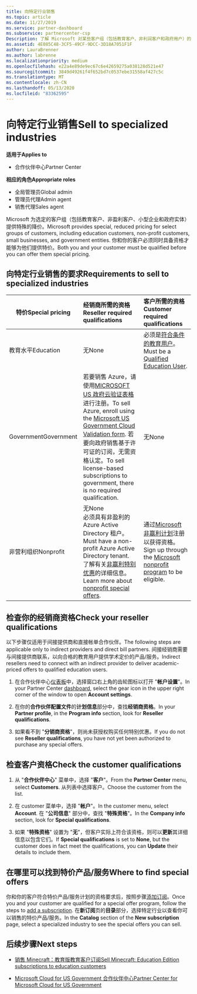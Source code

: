 ```yaml
---
title: 向特定行业销售
ms.topic: article
ms.date: 11/27/2019
ms.service: partner-dashboard
ms.subservice: partnercenter-csp
Description: 了解 Microsoft 对某些客户组（包括教育客户、非利润客户和政府用户）的特殊定价的定价。
ms.assetid: 4E085C48-3CF5-49CF-9DCC-3D18A7051F1F
author: LauraBrenner
ms.author: labrenne
ms.localizationpriority: medium
ms.openlocfilehash: e22a4e89de9ec67c6e42659275a038128d521e47
ms.sourcegitcommit: 3849d49261f4f652bd7c0537ebe31558af427c5c
ms.translationtype: MT
ms.contentlocale: zh-CN
ms.lasthandoff: 05/13/2020
ms.locfileid: "83362595"
---
```

# <a name="sell-to-specialized-industries"></a><span data-ttu-id="d2e0c-103">向特定行业销售</span><span class="sxs-lookup"><span data-stu-id="d2e0c-103">Sell to specialized industries</span></span>

<span data-ttu-id="d2e0c-104">**适用于**</span><span class="sxs-lookup"><span data-stu-id="d2e0c-104">**Applies to**</span></span>

- <span data-ttu-id="d2e0c-105">合作伙伴中心</span><span class="sxs-lookup"><span data-stu-id="d2e0c-105">Partner Center</span></span>

<span data-ttu-id="d2e0c-106">**相应的角色**</span><span class="sxs-lookup"><span data-stu-id="d2e0c-106">**Appropriate roles**</span></span>

- <span data-ttu-id="d2e0c-107">全局管理员</span><span class="sxs-lookup"><span data-stu-id="d2e0c-107">Global admin</span></span>
- <span data-ttu-id="d2e0c-108">管理员代理</span><span class="sxs-lookup"><span data-stu-id="d2e0c-108">Admin agent</span></span>
- <span data-ttu-id="d2e0c-109">销售代理</span><span class="sxs-lookup"><span data-stu-id="d2e0c-109">Sales agent</span></span>

<span data-ttu-id="d2e0c-110">Microsoft 为选定的客户组（包括教育客户、非盈利客户、小型企业和政府实体）提供特殊的降价。</span><span class="sxs-lookup"><span data-stu-id="d2e0c-110">Microsoft provides special, reduced pricing for select groups of customers, including education customers, non-profit customers, small businesses, and government entities.</span></span> <span data-ttu-id="d2e0c-111">你和你的客户必须同时具备资格才能够为他们提供特价。</span><span class="sxs-lookup"><span data-stu-id="d2e0c-111">Both you and your customer must be qualified before you can offer them special pricing.</span></span> 

## <a name="requirements-to-sell-to-specialized-industries"></a><span data-ttu-id="d2e0c-112">向特定行业销售的要求</span><span class="sxs-lookup"><span data-stu-id="d2e0c-112">Requirements to sell to specialized industries</span></span>

|<span data-ttu-id="d2e0c-113">**特价**</span><span class="sxs-lookup"><span data-stu-id="d2e0c-113">**Special pricing**</span></span>   |<span data-ttu-id="d2e0c-114">**经销商所需的资格**</span><span class="sxs-lookup"><span data-stu-id="d2e0c-114">**Reseller required qualifications**</span></span>   |<span data-ttu-id="d2e0c-115">**客户所需的资格**</span><span class="sxs-lookup"><span data-stu-id="d2e0c-115">**Customer required qualifications**</span></span>   |
|----------------------------|:---------------------------------|:------------------------------------------|
|<span data-ttu-id="d2e0c-116">教育水平</span><span class="sxs-lookup"><span data-stu-id="d2e0c-116">Education</span></span>   |<span data-ttu-id="d2e0c-117">无</span><span class="sxs-lookup"><span data-stu-id="d2e0c-117">None</span></span>   | <span data-ttu-id="d2e0c-118">必须是[符合条件的教育用户](https://www.microsoftvolumelicensing.com/DocumentSearch.aspx?Mode=3&DocumentTypeId=7)。</span><span class="sxs-lookup"><span data-stu-id="d2e0c-118">Must be a [Qualified Education User](https://www.microsoftvolumelicensing.com/DocumentSearch.aspx?Mode=3&DocumentTypeId=7).</span></span>   |
|<span data-ttu-id="d2e0c-119">Government</span><span class="sxs-lookup"><span data-stu-id="d2e0c-119">Government</span></span>   |<span data-ttu-id="d2e0c-120">若要销售 Azure，请使用[MICROSOFT US 政府云验证表格](https://azuregov.microsoft.com/csp)进行注册。</span><span class="sxs-lookup"><span data-stu-id="d2e0c-120">To sell Azure, enroll using the [Microsoft US Government Cloud Validation form](https://azuregov.microsoft.com/csp).</span></span> <span data-ttu-id="d2e0c-121">若要向政府销售基于许可证的订阅，无需资格认定。</span><span class="sxs-lookup"><span data-stu-id="d2e0c-121">To sell license-based subscriptions to government, there is no required qualification.</span></span>|   <span data-ttu-id="d2e0c-122">无</span><span class="sxs-lookup"><span data-stu-id="d2e0c-122">None</span></span>|
|<span data-ttu-id="d2e0c-123">非营利组织</span><span class="sxs-lookup"><span data-stu-id="d2e0c-123">Nonprofit</span></span>  |<span data-ttu-id="d2e0c-124">无</span><span class="sxs-lookup"><span data-stu-id="d2e0c-124">None</span></span><br/> <span data-ttu-id="d2e0c-125">必须具有非盈利的 Azure Active Directory 租户。</span><span class="sxs-lookup"><span data-stu-id="d2e0c-125">Must have a non-profit Azure Active Directory tenant.</span></span><br/> <span data-ttu-id="d2e0c-126">了解有关[非赢利特别优惠](https://assetsprod.microsoft.com/mpn/nonprofit-skus-in-csp-faq.pdf)的详细信息。</span><span class="sxs-lookup"><span data-stu-id="d2e0c-126">Learn more about [nonprofit special offers](https://assetsprod.microsoft.com/mpn/nonprofit-skus-in-csp-faq.pdf).</span></span>   |<span data-ttu-id="d2e0c-127">通过[Microsoft 非赢利计划](https://nonprofit.microsoft.com/#/register)注册以获得资格。</span><span class="sxs-lookup"><span data-stu-id="d2e0c-127">Sign up through the [Microsoft nonprofit program](https://nonprofit.microsoft.com/#/register) to be eligible.</span></span>   |

## <a name="check-your-reseller-qualifications"></a><span data-ttu-id="d2e0c-128">检查你的经销商资格</span><span class="sxs-lookup"><span data-stu-id="d2e0c-128">Check your reseller qualifications</span></span>

<span data-ttu-id="d2e0c-129">以下步骤仅适用于间接提供商和直接帐单合作伙伴。</span><span class="sxs-lookup"><span data-stu-id="d2e0c-129">The following steps are applicable only to indirect providers and direct bill partners.</span></span> <span data-ttu-id="d2e0c-130">间接经销商需要与间接提供商联系，以向合格的教育用户提供学术定价的产品/服务。</span><span class="sxs-lookup"><span data-stu-id="d2e0c-130">Indirect resellers need to connect with an indirect provider to deliver academic-priced offers to qualified education users.</span></span>

1. <span data-ttu-id="d2e0c-131">在合作伙伴中心[仪表板](https://partner.microsoft.com/dashboard)中，选择窗口右上角的齿轮图标以打开 "**帐户设置**"。</span><span class="sxs-lookup"><span data-stu-id="d2e0c-131">In your Partner Center [dashboard](https://partner.microsoft.com/dashboard), select the gear icon in the upper right corner of the window to open **Account settings**.</span></span>

2. <span data-ttu-id="d2e0c-132">在你的**合作伙伴配置文件**的**计划信息**部分中，查找**经销商资格**。</span><span class="sxs-lookup"><span data-stu-id="d2e0c-132">In your **Partner profile**, in the **Program info** section, look for **Reseller qualifications**.</span></span>

3. <span data-ttu-id="d2e0c-133">如果看不到 "**分销商资格**"，则尚未获授权购买任何特别优惠。</span><span class="sxs-lookup"><span data-stu-id="d2e0c-133">If you do not see **Reseller qualifications**, you have not yet been authorized to purchase any special offers.</span></span>

## <a name="check-the-customer-qualifications"></a><span data-ttu-id="d2e0c-134">检查客户资格</span><span class="sxs-lookup"><span data-stu-id="d2e0c-134">Check the customer qualifications</span></span>

1. <span data-ttu-id="d2e0c-135">从 "**合作伙伴中心**" 菜单中，选择 "**客户**"。</span><span class="sxs-lookup"><span data-stu-id="d2e0c-135">From the **Partner Center** menu, select **Customers**.</span></span> <span data-ttu-id="d2e0c-136">从列表中选择客户。</span><span class="sxs-lookup"><span data-stu-id="d2e0c-136">Choose the customer from the list.</span></span>

2. <span data-ttu-id="d2e0c-137">在 customer 菜单中，选择 "**帐户**"。</span><span class="sxs-lookup"><span data-stu-id="d2e0c-137">In the customer menu, select **Account**.</span></span> <span data-ttu-id="d2e0c-138">在 "**公司信息**" 部分中，查找 "**特殊资格**"。</span><span class="sxs-lookup"><span data-stu-id="d2e0c-138">In the **Company info** section, look for **Special qualifications**.</span></span>

3. <span data-ttu-id="d2e0c-139">如果 "**特殊资格**" 设置为 "**无**"，但客户实际上符合该资格，则可以**更新**其详细信息以包含它们。</span><span class="sxs-lookup"><span data-stu-id="d2e0c-139">If **Special qualifications** is set to **None**, but the customer does in fact meet the qualifications, you can **Update** their details to include them.</span></span>

## <a name="where-to-find-special-offers"></a><span data-ttu-id="d2e0c-140">在哪里可以找到特价产品/服务</span><span class="sxs-lookup"><span data-stu-id="d2e0c-140">Where to find special offers</span></span>

<span data-ttu-id="d2e0c-141">你和你的客户符合特价产品/服务计划的资格要求后，按照步骤[添加订阅](create-a-new-subscription.md)。</span><span class="sxs-lookup"><span data-stu-id="d2e0c-141">Once you and your customer are qualified for a special offer program, follow the steps to [add a subscription](create-a-new-subscription.md).</span></span> <span data-ttu-id="d2e0c-142">在**新订阅**页的**目录**部分，选择特定行业以查看你可以销售的特价产品/服务。</span><span class="sxs-lookup"><span data-stu-id="d2e0c-142">In the **Catalog** section of the **New subscription** page, select a specialized industry to see the special offers you can sell.</span></span>

## <a name="next-steps"></a><span data-ttu-id="d2e0c-143">后续步骤</span><span class="sxs-lookup"><span data-stu-id="d2e0c-143">Next steps</span></span>

- [<span data-ttu-id="d2e0c-144">销售 Minecraft：教育版教育客户订阅</span><span class="sxs-lookup"><span data-stu-id="d2e0c-144">Sell Minecraft: Education Edition subscriptions to education customers</span></span>](minecraft-subscriptions.md)

- [<span data-ttu-id="d2e0c-145">Microsoft Cloud for US Government 合作伙伴中心</span><span class="sxs-lookup"><span data-stu-id="d2e0c-145">Partner Center for Microsoft Cloud for US Government</span></span>](partner-center-for-microsoft-us-govt-cloud.md)
